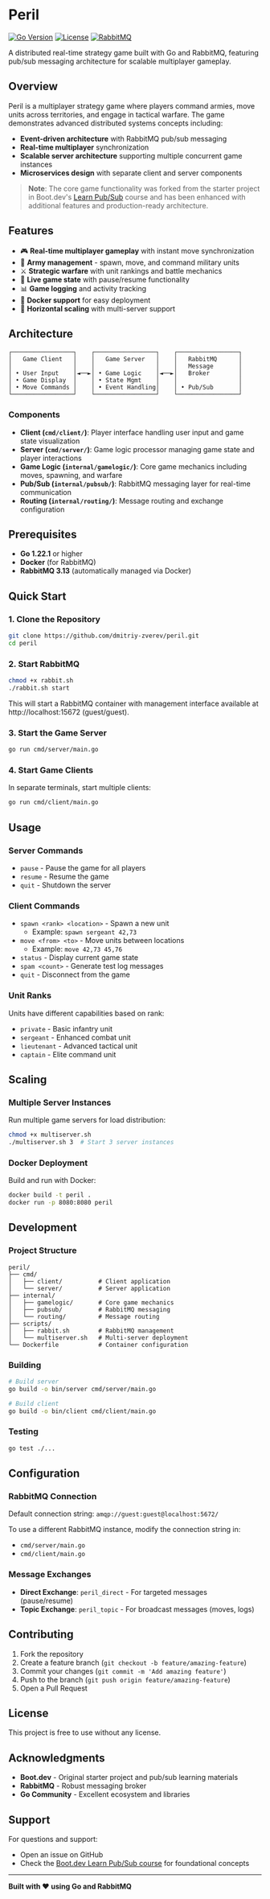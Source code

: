 # Peril

[![Go Version](https://img.shields.io/badge/Go-1.22.1-blue.svg)](https://golang.org)
[![License](https://img.shields.io/badge/License-MIT-green.svg)](LICENSE)
[![RabbitMQ](https://img.shields.io/badge/RabbitMQ-3.13-orange.svg)](https://www.rabbitmq.com/)

A distributed real-time strategy game built with Go and RabbitMQ, featuring pub/sub messaging architecture for scalable multiplayer gameplay.

## Overview

Peril is a multiplayer strategy game where players command armies, move units across territories, and engage in tactical warfare. The game demonstrates advanced distributed systems concepts including:

- **Event-driven architecture** with RabbitMQ pub/sub messaging
- **Real-time multiplayer** synchronization
- **Scalable server architecture** supporting multiple concurrent game instances
- **Microservices design** with separate client and server components

> **Note**: The core game functionality was forked from the starter project in Boot.dev's [Learn Pub/Sub](https://learn.boot.dev/learn-pub-sub) course and has been enhanced with additional features and production-ready architecture.

## Features

- 🎮 **Real-time multiplayer gameplay** with instant move synchronization
- 🏰 **Army management** - spawn, move, and command military units
- ⚔️ **Strategic warfare** with unit rankings and battle mechanics
- 🔄 **Live game state** with pause/resume functionality
- 📊 **Game logging** and activity tracking
- 🐳 **Docker support** for easy deployment
- 🔧 **Horizontal scaling** with multi-server support

## Architecture

```
┌─────────────────┐    ┌─────────────────┐    ┌─────────────────┐
│   Game Client   │    │   Game Server   │    │   RabbitMQ      │
│                 │    │                 │    │   Message       │
│ • User Input    │◄──►│ • Game Logic    │◄──►│   Broker        │
│ • Game Display  │    │ • State Mgmt    │    │                 │
│ • Move Commands │    │ • Event Handling│    │ • Pub/Sub       │
└─────────────────┘    └─────────────────┘    └─────────────────┘
```

### Components

- **Client (`cmd/client/`)**: Player interface handling user input and game state visualization
- **Server (`cmd/server/`)**: Game logic processor managing game state and player interactions
- **Game Logic (`internal/gamelogic/`)**: Core game mechanics including moves, spawning, and warfare
- **Pub/Sub (`internal/pubsub/`)**: RabbitMQ messaging layer for real-time communication
- **Routing (`internal/routing/`)**: Message routing and exchange configuration

## Prerequisites

- **Go 1.22.1** or higher
- **Docker** (for RabbitMQ)
- **RabbitMQ 3.13** (automatically managed via Docker)

## Quick Start

### 1. Clone the Repository

```bash
git clone https://github.com/dmitriy-zverev/peril.git
cd peril
```

### 2. Start RabbitMQ

```bash
chmod +x rabbit.sh
./rabbit.sh start
```

This will start a RabbitMQ container with management interface available at http://localhost:15672 (guest/guest).

### 3. Start the Game Server

```bash
go run cmd/server/main.go
```

### 4. Start Game Clients

In separate terminals, start multiple clients:

```bash
go run cmd/client/main.go
```

## Usage

### Server Commands

- `pause` - Pause the game for all players
- `resume` - Resume the game
- `quit` - Shutdown the server

### Client Commands

- `spawn <rank> <location>` - Spawn a new unit
  - Example: `spawn sergeant 42,73`
- `move <from> <to>` - Move units between locations
  - Example: `move 42,73 45,76`
- `status` - Display current game state
- `spam <count>` - Generate test log messages
- `quit` - Disconnect from the game

### Unit Ranks

Units have different capabilities based on rank:
- `private` - Basic infantry unit
- `sergeant` - Enhanced combat unit
- `lieutenant` - Advanced tactical unit
- `captain` - Elite command unit

## Scaling

### Multiple Server Instances

Run multiple game servers for load distribution:

```bash
chmod +x multiserver.sh
./multiserver.sh 3  # Start 3 server instances
```

### Docker Deployment

Build and run with Docker:

```bash
docker build -t peril .
docker run -p 8080:8080 peril
```

## Development

### Project Structure

```
peril/
├── cmd/
│   ├── client/          # Client application
│   └── server/          # Server application
├── internal/
│   ├── gamelogic/       # Core game mechanics
│   ├── pubsub/          # RabbitMQ messaging
│   └── routing/         # Message routing
├── scripts/
│   ├── rabbit.sh        # RabbitMQ management
│   └── multiserver.sh   # Multi-server deployment
└── Dockerfile           # Container configuration
```

### Building

```bash
# Build server
go build -o bin/server cmd/server/main.go

# Build client
go build -o bin/client cmd/client/main.go
```

### Testing

```bash
go test ./...
```

## Configuration

### RabbitMQ Connection

Default connection string: `amqp://guest:guest@localhost:5672/`

To use a different RabbitMQ instance, modify the connection string in:
- `cmd/server/main.go`
- `cmd/client/main.go`

### Message Exchanges

- **Direct Exchange**: `peril_direct` - For targeted messages (pause/resume)
- **Topic Exchange**: `peril_topic` - For broadcast messages (moves, logs)

## Contributing

1. Fork the repository
2. Create a feature branch (`git checkout -b feature/amazing-feature`)
3. Commit your changes (`git commit -m 'Add amazing feature'`)
4. Push to the branch (`git push origin feature/amazing-feature`)
5. Open a Pull Request

## License

This project is free to use without any license.

## Acknowledgments

- **Boot.dev** - Original starter project and pub/sub learning materials
- **RabbitMQ** - Robust messaging broker
- **Go Community** - Excellent ecosystem and libraries

## Support

For questions and support:
- Open an issue on GitHub
- Check the [Boot.dev Learn Pub/Sub course](https://learn.boot.dev/learn-pub-sub) for foundational concepts

---

**Built with ❤️ using Go and RabbitMQ**
